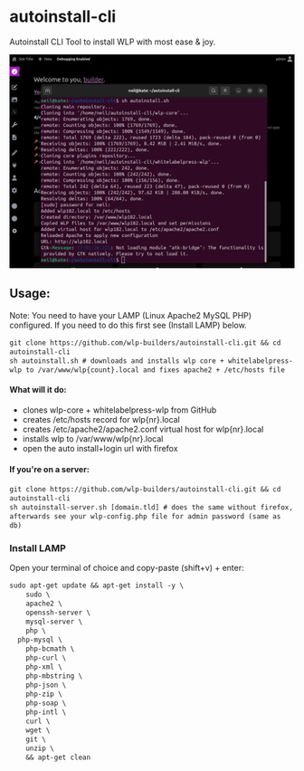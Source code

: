 # autoinstall-cli
Autoinstall CLI Tool to install WLP with most ease &amp; joy.

![Screenshot](screenshot2.png)


## Usage:
Note: You need to have your LAMP (Linux Apache2 MySQL PHP) configured. If you need to do this first see (Install LAMP) below.
```
git clone https://github.com/wlp-builders/autoinstall-cli.git && cd autoinstall-cli
sh autoinstall.sh # downloads and installs wlp core + whitelabelpress-wlp to /var/www/wlp{count}.local and fixes apache2 + /etc/hosts file
```
 
#### What will it do:
- clones wlp-core + whitelabelpress-wlp from GitHub
- creates /etc/hosts record for wlp{nr}.local
- creates /etc/apache2/apache2.conf virtual host for wlp{nr}.local
- installs wlp to /var/www/wlp{nr}.local 
- open the auto install+login url with firefox


#### If you're on a server:
```
git clone https://github.com/wlp-builders/autoinstall-cli.git && cd autoinstall-cli
sh autoinstall-server.sh [domain.tld] # does the same without firefox, afterwards see your wlp-config.php file for admin password (same as db) 
```

### Install LAMP
Open your terminal of choice and copy-paste (shift+v) + enter:
```
sudo apt-get update && apt-get install -y \
    sudo \
    apache2 \
    openssh-server \
    mysql-server \
    php \
  php-mysql \
    php-bcmath \
    php-curl \
    php-xml \
    php-mbstring \
    php-json \
    php-zip \
    php-soap \
    php-intl \
    curl \
    wget \
    git \
    unzip \
    && apt-get clean
```
